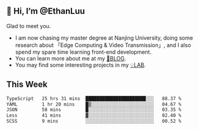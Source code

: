 ## 👋 Hi, I’m @EthanLuu

Glad to meet you.

- I am now chasing my master degree at Nanjing University, doing some research about 「Edge Computing & Video Transmission」, and I also spend my spare time learning front-end development.
- You can learn more about me at my [📝BLOG](https://blog.ethanloo.cn).
- You may find some interesting projects in my [💡LAB](https://lab.ethanloo.cn).

## This Week
<!--START_SECTION:waka-->

```txt
TypeScript   25 hrs 31 mins  ██████████████████████░░░   88.37 %
YAML         1 hr 20 mins    █▒░░░░░░░░░░░░░░░░░░░░░░░   04.67 %
JSON         58 mins         █░░░░░░░░░░░░░░░░░░░░░░░░   03.35 %
Less         41 mins         ▓░░░░░░░░░░░░░░░░░░░░░░░░   02.40 %
SCSS         9 mins          ░░░░░░░░░░░░░░░░░░░░░░░░░   00.52 %
```

<!--END_SECTION:waka-->

